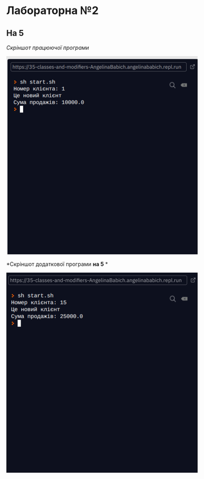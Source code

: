 
 # Лабораторна №2
 ## На 5
 
 *Скріншот працюючої програми*
 
 ![](images/11.png "Виконані завдання 1-3")
 
 *Скріншот додаткової програми **на 5** *
 
 ![](images/222.png "Виконане завдання на 5")

